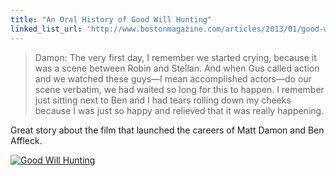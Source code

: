 ```yaml
---
title: "An Oral History of Good Will Hunting"
linked_list_url: 'http://www.bostonmagazine.com/articles/2013/01/good-will-hunting-oral-history/print/'
---
```

<blockquote><p>
  Damon: The very first day, I remember we started crying, because it was a scene between Robin and Stellan. And when Gus called action and we watched these guys—I mean accomplished actors—do our scene verbatim, we had waited so long for this to happen. I remember just sitting next to Ben and I had tears rolling down my cheeks because I was just so happy and relieved that it was really happening.
</p></blockquote>
<p>Great story about the film that launched the careers of Matt Damon and Ben Affleck.</p>
<p><a href="http://target.georiot.com/Proxy.ashx?grid=9646&id=6PFrOqNV4B8&offerid=162397&type=3&subid=0&tmpid=3664&RD_PARM1=https%253A%252F%252Fitunes.apple.com%252Fca%252Fmovie%252Fgood-will-hunting%252Fid432764892%253Fuo%253D4%2526partnerId%253D30" target="itunes_store"><img src="http://r.mzstatic.com/images/web/linkmaker/badge_itunes-lrg.gif" alt="Good Will Hunting" style="border: 0;"/></a></p>
